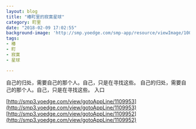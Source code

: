 ```yaml
---
layout: blog
title: "椿町里的寂寞星球"
category: 町里
date: "2018-02-09 17:02:55"
background-image: 'http://smp.yoedge.com/smp-app/resource/viewImage/1002347appline.png'
tags:
- 椿
- 町
- 寂寞
- 星球

---
```

自己的归处，需要自己的那个人。自己，只是在寻找这些。
自己的归处，需要自己的那个人。自己，只是在寻找这些。
入口

[http://smp3.yoedge.com/view/gotoAppLine/1109953](http://smp3.yoedge.com/view/gotoAppLine/1109953)
[http://smp3.yoedge.com/view/gotoAppLine/1109952](http://smp3.yoedge.com/view/gotoAppLine/1109952)

        
